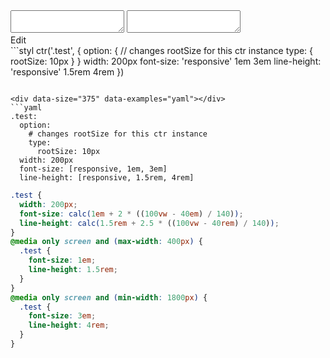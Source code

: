 <div data-size="375" class="code-cont" data-example="em-and-rem-C">
    <div class="code">
        <div class="code-wrap">
            <textarea id="stylus"></textarea>
            <textarea id="css"></textarea>
            <div class="edit-code">
                <span>Edit</span>
            </div>
        </div>
    </div>
</div>


<div data-size="375" data-examples="stylus"></div>
```styl
ctr('.test', {
  option: {
    // changes rootSize for this ctr instance
    type: {
      rootSize: 10px
    }
  }
  width: 200px
  font-size: 'responsive' 1em 3em
  line-height: 'responsive' 1.5rem 4rem
})

```

<div data-size="375" data-examples="yaml"></div>
```yaml
.test:
  option:
    # changes rootSize for this ctr instance
    type:
      rootSize: 10px
  width: 200px
  font-size: [responsive, 1em, 3em]
  line-height: [responsive, 1.5rem, 4rem]
```

```css
.test {
  width: 200px;
  font-size: calc(1em + 2 * ((100vw - 40em) / 140));
  line-height: calc(1.5rem + 2.5 * ((100vw - 40rem) / 140));
}
@media only screen and (max-width: 400px) {
  .test {
    font-size: 1em;
    line-height: 1.5rem;
  }
}
@media only screen and (min-width: 1800px) {
  .test {
    font-size: 3em;
    line-height: 4rem;
  }
}
```
<div class="cf"></div>
